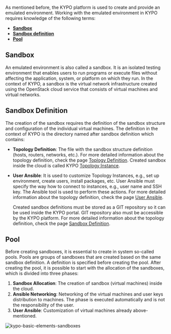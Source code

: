 As mentioned before, the KYPO platform is used to create and provide an emulated environment. Working with the emulated environment in KYPO requires knowledge of the following terms:

* [**Sandbox**](#sandbox)
* [**Sandbox definition**](#sandbox-definition)
* [**Pool**](#pool)

## Sandbox
An emulated environment is also called a sandbox. It is an isolated testing environment that enables users to run programs or execute files without affecting the application, system, or platform on which they run. In the context of KYPO, a sandbox is the virtual network infrastructure created using the OpenStack cloud service that consists of virtual machines and virtual networks.

## Sandbox Definition
The creation of the sandbox requires the definition of the sandbox structure and configuration of the individual virtual machines. The definition in the context of KYPO is the directory named after sandbox definition which contains: 

* **Topology Definition**: The file with the sandbox structure definition (hosts, routers, networks, etc.). For more detailed information about the topology definition, check the page [Toplogy Definition](../sandbox-topology/topology-definition). Created sandbox inside the cloud is called KYPO [Topology Instance](../sandbox-topology/topology-instance).
* **User Ansible**: It is used to customize Topology Instances, e.g., set up environment, create users, install packages, etc. User Ansible must specify the way how to connect to instances, e.g., user name and SSH key. The Ansible tool is used to perform these actions. For more detailed information about the topology definition, check the page [User Ansible](../user-ansible).

    Created sandbox definitions must be stored as a GIT repository so it can be used inside the KYPO portal. GIT repository also must be accessible by the KYPO platform. For more detailed information about the topology definition, check the page [Sandbox Definition](../sandbox-definition).

## Pool
Before creating sandboxes, it is essential to create in system so-called pools. Pools are groups of sandboxes that are created based on the same sandbox definition. A definition is specified before creating the pool. After creating the pool, it is possible to start with the allocation of the sandboxes, which is divided into three phases:
    
1. **Sandbox Allocation**: The creation of sandbox (virtual machines) inside the cloud.
2. **Ansible Networking**: Networking of the virtual machines and user keys distribution to machines. The phase is executed automatically and is not the responsibility of the user. 
3. **User Ansible**: Customization of virtual machines already above-mentioned. 
 

![kypo-basic-elements-sandboxes](/img/operator-guide/sandboxes/KYPO-basic-elements-sandboxes.png)
